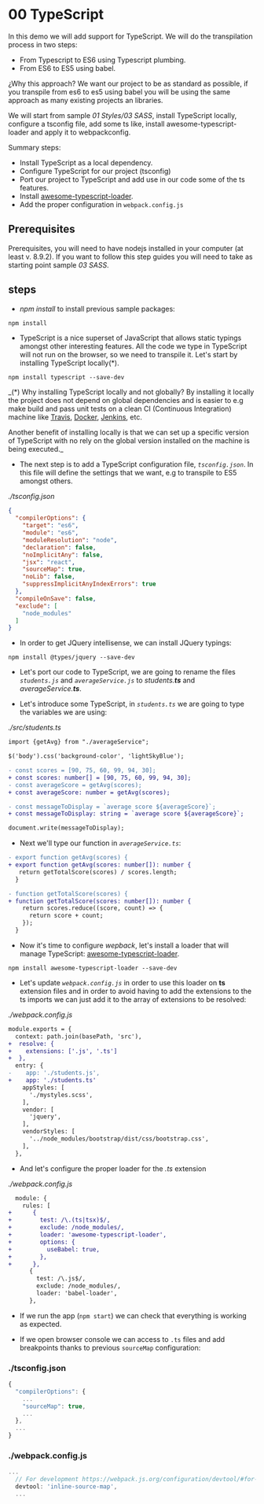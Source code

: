 # 00 TypeScript

In this demo we will add support for TypeScript. We will do the transpilation process in two steps:
  - From Typescript to ES6 using Typescript plumbing.
  - From ES6 to ES5 using babel.

¿Why this approach? We want our project to be as standard as possible, if you transpile from es6 to es5
using babel you will be using the same approach as many existing projects an libraries.

We will start from sample _01 Styles/03 SASS_, install TypeScript locally,
configure a tsconfig file, add some ts like, install awesome-typescript-loader and apply it to webpackconfig.

Summary steps: 
 - Install TypeScript as a local dependency.
 - Configure TypeScript for our project (tsconfig)
 - Port our project to TypeScript and add use in our code some of the ts features.
 - Install [awesome-typescript-loader](https://github.com/s-panferov/awesome-typescript-loader).
 - Add the proper configuration in `webpack.config.js`

## Prerequisites

Prerequisites, you will need to have nodejs installed in your computer (at least v. 8.9.2). If you want to follow this step guides you will need to take as starting point sample _03 SASS_.

## steps

- _npm install_ to install previous sample packages:

```bash
npm install
```

- TypeScript is a nice superset of JavaScript that allows static typings amongst other interesting features. All the code we type in TypeScript will not run on the browser, so we need to transpile it. Let's start by installing TypeScript locally(\*).

```
npm install typescript --save-dev
```

_(*) Why installing TypeScript locally and not globally? By installing it locally the project does not depend on global dependencies and is easier to e.g make build and pass unit tests on a clean CI (Continuous Integration) machine like [Travis](https://travis-ci.org/), [Docker](https://www.docker.com/), [Jenkins](https://jenkins.io/), etc.

Another benefit of installing locally is that we can set up a specific version of TypeScript with no rely on the global version installed on the machine is being executed._

- The next step is to add a TypeScript configuration file, *`tsconfig.json`*.
In this file will define the settings that we want, e.g to transpile to ES5 amongst others.

_./tsconfig.json_

```json
{
  "compilerOptions": {
    "target": "es6",
    "module": "es6",
    "moduleResolution": "node",
    "declaration": false,
    "noImplicitAny": false,
    "jsx": "react",
    "sourceMap": true,
    "noLib": false,
    "suppressImplicitAnyIndexErrors": true
  },
  "compileOnSave": false,
  "exclude": [
    "node_modules"
  ]
}
```

- In order to get JQuery intellisense, we can install JQuery typings:

```
npm install @types/jquery --save-dev
```

- Let's port our code to TypeScript, we are going to rename the files *`students.js`* and *`averageService.js`* to _students.**ts**_ and _averageService.**ts**_.


- Let's introduce some TypeScript, in *`students.ts`* we are going to type the
variables we are using:

_./src/students.ts_
```diff
import {getAvg} from "./averageService";

$('body').css('background-color', 'lightSkyBlue');

- const scores = [90, 75, 60, 99, 94, 30];
+ const scores: number[] = [90, 75, 60, 99, 94, 30];
- const averageScore = getAvg(scores);
+ const averageScore: number = getAvg(scores);

- const messageToDisplay = `average score ${averageScore}`;
+ const messageToDisplay: string = `average score ${averageScore}`;

document.write(messageToDisplay);
```

- Next we'll type our function in *`averageService.ts`*:

```diff
- export function getAvg(scores) {
+ export function getAvg(scores: number[]): number {
   return getTotalScore(scores) / scores.length;
  }

- function getTotalScore(scores) {
+ function getTotalScore(scores: number[]): number {
    return scores.reduce((score, count) => {
      return score + count;
    });
  }
```

- Now it's time to configure *wepback*, let's install a loader that will manage
TypeScript: [awesome-typescript-loader](https://github.com/s-panferov/awesome-typescript-loader).

```
npm install awesome-typescript-loader --save-dev
```

- Let's update *`webpack.config.js`* in order to use this loader on **ts** extension files and in order to avoid having to add the extensions to the ts imports we can just add it to the array of extensions to be resolved:

_./webpack.config.js_
```diff
module.exports = {
  context: path.join(basePath, 'src'),
+  resolve: {
+    extensions: ['.js', '.ts']
+  },  
  entry: {
-    app: './students.js',
+    app: './students.ts'
    appStyles: [
      './mystyles.scss',
    ],
    vendor: [
      'jquery',
    ],
    vendorStyles: [
      '../node_modules/bootstrap/dist/css/bootstrap.css',
    ],
  },
```

- And let's configure the proper loader for the _.ts_ extension

_./webpack.config.js_
```diff
  module: {
    rules: [
+      {
+        test: /\.(ts|tsx)$/,
+        exclude: /node_modules/,
+        loader: 'awesome-typescript-loader',
+        options: {
+          useBabel: true,
+        },
+      },
      {
        test: /\.js$/,
        exclude: /node_modules/,
        loader: 'babel-loader',
      },
```
- If we run the app (`npm start`) we can check that everything is working as expected.

- If we open browser console we can access to `.ts` files and add breakpoints thanks to previous `sourceMap` configuration:

### ./tsconfig.json
```javascript
{
  "compilerOptions": {
    ...
    "sourceMap": true,
    ...
  },
  ...
}

```

### ./webpack.config.js
```javascript
...
  // For development https://webpack.js.org/configuration/devtool/#for-development
  devtool: 'inline-source-map',
  ...

```
